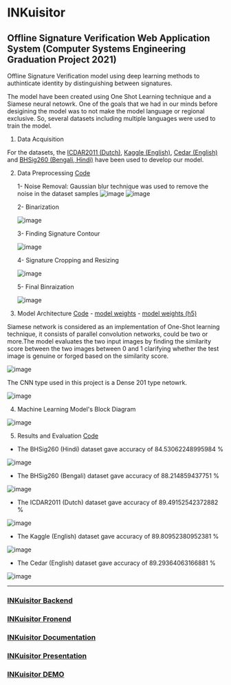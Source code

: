 # INKuisitor

## Offline Signature Verification Web Application System (Computer Systems Engineering Graduation Project 2021)


Offline Signature Verification model using deep learning methods to authinticate identity by  distinguishing between signatures.

The model have been created using One Shot Learning technique and a Siamese neural netowrk. One of the goals that we had in our minds before desigining the model was to not make the model language or regional exclusive. So, several datasets including multiple languages were used to train the model.

1) Data Acquisition 
        
For the datasets, the [ICDAR2011 (Dutch)](https://drive.google.com/file/d/1BPTu5uxwd4z6s17ius50NuqM3Fgb1owS/view?usp=sharing
), [Kaggle (English)](https://drive.google.com/file/d/13eRZTAxtiAjCURVZfOzqzUv_kZzgr8nr/view?usp=sharing
), [Cedar (English)](https://drive.google.com/file/d/1XY1k2o8E7FbAbqmdw7Cnjoky8fwF-t-V/view?usp=sharing
) and [BHSig260 (Bengali, Hindi)](https://drive.google.com/file/d/11xrkAxigGBoCDQ-lM4zII0VR3gy0R2sj/view?usp=sharing
) have been used to develop our model. 

2) Data Preprocessing [Code](https://nbviewer.jupyter.org/github/ahmedatef1610/INKuisitor-Machine-Learning-Model/blob/master/images_processing.ipynb
)
        
     1- Noise Removal: Gaussian blur technique was used to remove the noise in the dataset samples 
     ![image](https://user-images.githubusercontent.com/47431372/127754268-4c20a3db-0715-45bd-a2e4-1e218b14df92.png)
     ![image](https://user-images.githubusercontent.com/47431372/127754279-32ac43a2-9391-4b5f-b55b-59dd9d1e2938.png)
     
     2- Binarization
     
     ![image](https://user-images.githubusercontent.com/47431372/127754286-987361db-dbaa-493b-b5c2-d549cfc1716f.png)

     3- Finding Signature Contour 
     
     ![image](https://user-images.githubusercontent.com/47431372/127754325-b34b4f1f-bb14-472f-8943-1f8d6b402fdc.png)
     
     4- Signature Cropping and Resizing
     
     ![image](https://user-images.githubusercontent.com/47431372/127754335-57923015-4a15-4d41-a38d-29000c7f7758.png)
     
     5- Final Binraization 
     
     ![image](https://user-images.githubusercontent.com/47431372/127754348-ff7ffba8-38af-4440-9662-2aad36eb1a4e.png)



3) Model Architecture [Code](https://nbviewer.jupyter.org/github/ahmedatef1610/INKuisitor-Machine-Learning-Model/blob/master/project5.ipynb) - [model weights](https://drive.google.com/drive/folders/1sizPVIMaoXNlihRY6UaAUTQlk5-83W-E?usp=sharing) - [model weights (h5)](https://drive.google.com/file/d/1-A5LycnhA2G84D0HZXN5jg47mvX3f4uD/view?usp=sharing)
  
Siamese network is considered as an implementation of One-Shot learning technique, it consists of parallel convolution networks, could be two or more.The model evaluates the two input images by finding the similarity score between the two images between 0 and 1 clarifying whether the test image is genuine or forged based on the similarity score.
  
  ![image](https://user-images.githubusercontent.com/47431372/127754404-d06d6270-f701-49bd-85de-2ddb22e9cedb.png)
  
  The CNN type used in this project is a Dense 201 type netowrk. 
  
  ![image](https://user-images.githubusercontent.com/47431372/127754468-d9336df1-e60b-4258-a327-ed8eb7fdc509.png)


4) Machine Learning Model's Block Diagram     

![image](https://user-images.githubusercontent.com/47431372/127754482-ba57877d-15a3-4418-8002-11601e9e9409.png)


5) Results and Evaluation [Code](https://nbviewer.jupyter.org/github/ahmedatef1610/INKuisitor-Machine-Learning-Model/blob/master/project6.ipynb
)

  
- The BHSig260 (Hindi) dataset gave accuracy of 84.53062248995984 %

![image](https://user-images.githubusercontent.com/47431372/127754644-d53a7c6c-e879-424d-8340-44b8ff34b47d.png)


- The BHSig260 (Bengali) dataset gave accuracy of 88.214859437751 %

![image](https://user-images.githubusercontent.com/47431372/127754641-3733f10b-2da9-49be-a5f7-abfb7ae6cfa2.png)


- The ICDAR2011 (Dutch) dataset gave accuracy of 89.49152542372882 %

![image](https://user-images.githubusercontent.com/47431372/127754638-db9430d8-49f4-4113-bcd5-ad5c06f4f2a4.png)


- The Kaggle (English) dataset gave accuracy of 89.80952380952381 %

![image](https://user-images.githubusercontent.com/47431372/127754636-e5499e2a-b841-49a7-9ede-07bac390260b.png)


- The Cedar (English) dataset gave accuracy of 89.29364063166881 %

![image](https://user-images.githubusercontent.com/47431372/127754634-8ca43cd1-fbaf-4212-9db0-5416deb4120e.png)



---

### [INKuisitor Backend](https://github.com/hossam507/INKuisitor-Backend)

### [INKuisitor Fronend](https://github.com/DevDerpi/INKuisitor-Frontend)

### [INKuisitor Documentation](https://drive.google.com/file/d/1QAHa9znnBrcRrZkXDISJDrzMCNpvC72q/view?usp=sharing)

### [INKuisitor Presentation](https://drive.google.com/file/d/1ZWg0DFBU8MovKR2mqXbC4z-rW9_3tWw_/view?usp=sharing)

### [INKuisitor DEMO](https://drive.google.com/file/d/1DrdxYrs3DulM7idhr4cCFoZPfXeOaHng/view?usp=sharing)

